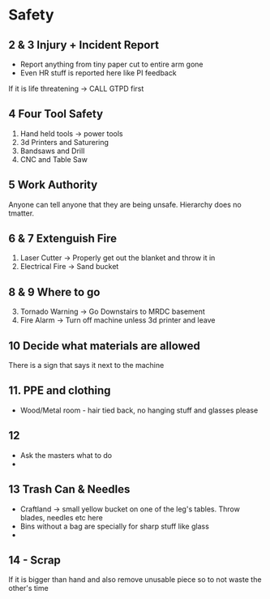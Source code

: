 # Safety


## 2 & 3 Injury + Incident Report 
- Report anything from tiny paper cut to entire arm gone
- Even HR stuff is reported here like PI feedback

If it is life threatening -> CALL GTPD first 

## 4 Four Tool Safety
1. Hand held tools -> power tools
2. 3d Printers and Saturering 
3. Bandsaws and Drill
4. CNC and Table Saw

## 5 Work Authority 
Anyone can tell anyone that they are being unsafe. Hierarchy does no tmatter. 

## 6 & 7 Extenguish Fire
1. Laser Cutter -> Properly get out the blanket and throw it in
2. Electrical Fire -> Sand bucket

## 8 & 9 Where to go 
3. Tornado Warning -> Go Downstairs to MRDC basement
4. Fire Alarm -> Turn off machine unless 3d printer and leave 

## 10 Decide what materials are allowed
There is a sign that says it next to the machine

## 11. PPE and clothing
- Wood/Metal room - hair tied back, no hanging stuff and glasses please

## 12 
- Ask the masters what to do
- 

## 13 Trash Can & Needles
- Craftland -> small yellow bucket on one of the leg's tables. Throw blades, needles etc here
- Bins without a bag are specially for sharp stuff like glass
- 


## 14 - Scrap
If it is bigger than hand and also remove unusable piece so to not waste the other's time
